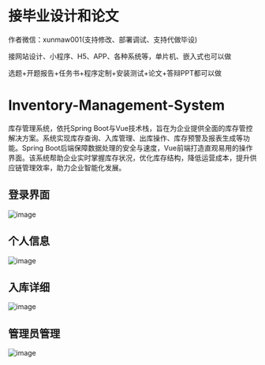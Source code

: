 # 接毕业设计和论文
作者微信：xunmaw001(支持修改、部署调试、支持代做毕设)

接网站设计、小程序、H5、APP、各种系统等，单片机、嵌入式也可以做

选题+开题报告+任务书+程序定制+安装测试+论文+答辩PPT都可以做
# Inventory-Management-System
库存管理系统，依托Spring Boot与Vue技术栈，旨在为企业提供全面的库存管控解决方案。系统实现库存查询、入库管理、出库操作、库存预警及报表生成等功能。Spring Boot后端保障数据处理的安全与速度，Vue前端打造直观易用的操作界面。该系统帮助企业实时掌握库存状况，优化库存结构，降低运营成本，提升供应链管理效率，助力企业智能化发展。
## 登录界面
![image](https://github.com/user-attachments/assets/efbfdcc1-58e5-4472-9cd7-d467db711e23)
## 个人信息
![image](https://github.com/user-attachments/assets/2180d5d5-587e-492c-85f7-9d63b4255521)
## 入库详细
![image](https://github.com/user-attachments/assets/7ccc8fb9-a4e4-4c12-86dc-e0876a2fa055)
## 管理员管理
![image](https://github.com/user-attachments/assets/08feee96-d87a-4282-889e-44ad80a8dd45)
